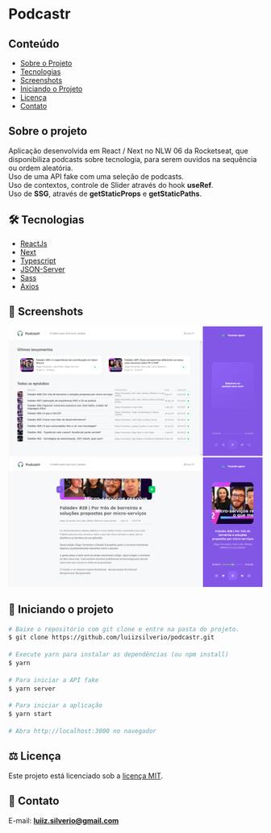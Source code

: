 # Podcastr
## Conteúdo
* [Sobre o Projeto](#sobre-o-projeto)
* [Tecnologias](#hammer_and_wrench-tecnologias)
* [Screenshots](#camera_flash-screenshots)
* [Iniciando o Projeto](#car-Iniciando-o-projeto)
* [Licença](#balance_scale-licença)
* [Contato](#email-contato)

## Sobre o projeto
Aplicação desenvolvida em React / Next no NLW 06 da Rocketseat, que disponibiliza podcasts sobre tecnologia, para serem ouvidos na sequência ou ordem aleatória.<br />
Uso de uma API fake com uma seleção de podcasts.<br />
Uso de contextos, controle de Slider através do hook __useRef__.<br />
Uso de __SSG__, através de __getStaticProps__ e __getStaticPaths__.
 
## :hammer_and_wrench: Tecnologias
* <ins>ReactJs</ins>
* <ins>Next</ins>
* <ins>Typescript</ins>
* <ins>JSON-Server</ins>
* <ins>Sass</ins>
* <ins>Axios</ins>

## :camera_flash: Screenshots
![](https://github.com/luiizsilverio/podcastr/blob/master/public/screenshots/tela1.png)
![](https://github.com/luiizsilverio/podcastr/blob/master/public/screenshots/tela2.png)


## :car: Iniciando o projeto
```bash
# Baixe o repositório com git clone e entre na pasta do projeto.
$ git clone https://github.com/luiizsilverio/podcastr.git

# Execute yarn para instalar as dependências (ou npm install)
$ yarn

# Para iniciar a API fake
$ yarn server

# Para iniciar a aplicação
$ yarn start

# Abra http://localhost:3000 no navegador
```

## :balance_scale: Licença
Este projeto está licenciado sob a [licença MIT](LICENSE).

## :email: Contato

E-mail: [**luiiz.silverio@gmail.com**](mailto:luiiz.silverio@gmail.com)
